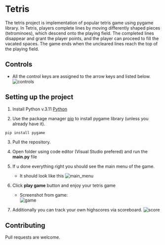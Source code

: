 # Tetris

The tetris project is implementation of popular tetris game using pygame library. In Tetris, players complete lines by moving differently shaped pieces (tetrominoes), which descend onto the playing field. The completed lines disappear and grant the player points, and the player can proceed to fill the vacated spaces. The game ends when the uncleared lines reach the top of the playing field. 

## Controls

* All the control keys are assigned to the arrow keys and listed below.
![controls](https://github.com/SzymonGorkiewicz/tetris-python/assets/92310752/cf8ccfe2-d8f5-484d-8427-4811c47ea44e)


## Setting up the project

1. Install Python v.3.11 [Python](https://www.python.org/downloads/)

2. Use the package manager [pip](https://pip.pypa.io/en/stable/) to install pygame library (unless you already have it).

```bash
pip install pygame
```

3. Pull the repository.
   
4. Open folder using code editor (Visual Studio prefered) and run the **main.py** file
5. If u done everything right you should see the main menu of the game.
   * It should look like this
![main_menu](https://github.com/SzymonGorkiewicz/tetris-python/assets/92310752/36ec15fe-c906-45da-bcbf-b66a5d2add75)

6. Click **play game** button and enjoy your tetris game
   * Screenshot from game:    
![game](https://github.com/SzymonGorkiewicz/tetris-python/assets/92310752/0e515abd-58eb-4d34-8643-bce73f7d4436)

7. Additionally you can track your own highscores via scoreboard.
![score](https://github.com/SzymonGorkiewicz/tetris-python/assets/92310752/7befb451-92fc-401f-a331-a009166280a3)

## Contributing

Pull requests are welcome.
